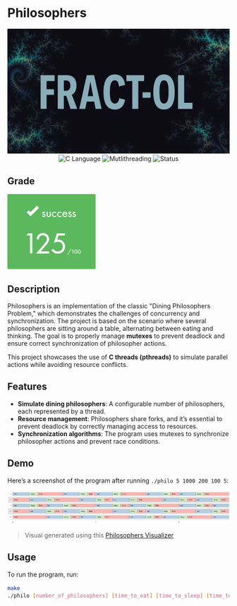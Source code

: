 # Philosophers

<div align="center">

![Banner](assets/banner.png)
![C Language](https://img.shields.io/badge/Language-C-000000?style=flat&logo=c) ![Mutlithreading](https://shields.io/badge/Mutlithreading-pthread-blue) ![Status](https://img.shields.io/badge/Status-Completed-brightgreen)

</div>

## Grade
![Grade](assets/grade.png)

## Description

Philosophers is an implementation of the classic "Dining Philosophers Problem," which demonstrates the challenges of concurrency and synchronization. The project is based on the scenario where several philosophers are sitting around a table, alternating between eating and thinking. The goal is to properly manage **mutexes** to prevent deadlock and ensure correct synchronization of philosopher actions.

This project showcases the use of **C threads (pthreads)** to simulate parallel actions while avoiding resource conflicts.

## Features

- **Simulate dining philosophers**: A configurable number of philosophers, each represented by a thread.
- **Resource management**: Philosophers share forks, and it’s essential to prevent deadlock by correctly managing access to resources.
- **Synchronization algorithms**: The program uses mutexes to synchronize philosopher actions and prevent race conditions.

## Demo

Here’s a screenshot of the program after running `./philo 5 1000 200 100 5`:

![Demo](assets/demo.png)

> Visual generated using this [Philosophers Visualizer](https://nafuka11.github.io/philosophers-visualizer/)


## Usage

To run the program, run:


```bash
make
./philo [number_of_philosophers] [time_to_eat] [time_to_sleep] [time_to_wait]
```